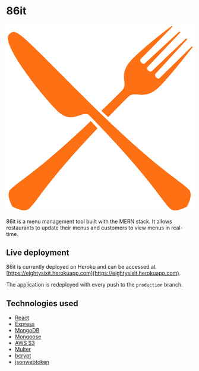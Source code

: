 # 86it

<img src="https://github.com/greg-hosking/86it/blob/master/assets/logo.png" width="600" alt="86it Logo">

86it is a menu management tool built with the MERN stack. It allows restaurants to update their menus and customers to view menus in real-time.

## Live deployment

86it is currently deployed on Heroku and can be accessed at [https://eightysixit.herokuapp.com](https://eightysixit.herokuapp.com).

The application is redeployed with every push to the `production` branch. 

## Technologies used

- [React](https://reactjs.org/)
- [Express](https://expressjs.com/)
- [MongoDB](https://www.mongodb.com/)
- [Mongoose](https://mongoosejs.com/)
- [AWS S3](https://aws.amazon.com/s3/)
- [Multer](https://github.com/expressjs/multer)
- [bcrypt](https://www.npmjs.com/package/bcrypt)
- [jsonwebtoken](https://www.npmjs.com/package/jsonwebtoken)
